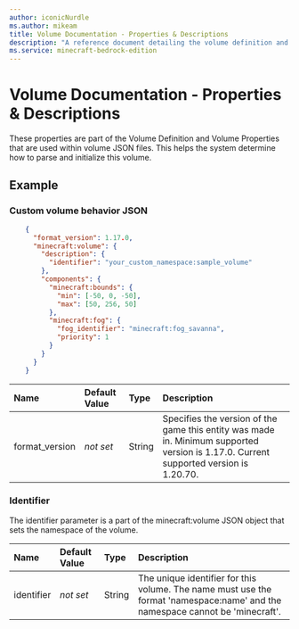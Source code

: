 ```yaml
---
author: iconicNurdle
ms.author: mikeam
title: Volume Documentation - Properties & Descriptions
description: "A reference document detailing the volume definition and volume properties used in volume JSON files"
ms.service: minecraft-bedrock-edition
---
```


# Volume Documentation - Properties & Descriptions

These properties are part of the Volume Definition and Volume Properties that are used within volume JSON files. This helps the system determine how to parse and initialize this volume.

## Example

### Custom volume behavior JSON

```json
    {
      "format_version": 1.17.0,
      "minecraft:volume": {
        "description": {
          "identifier": "your_custom_namespace:sample_volume"
        },
        "components": {
          "minecraft:bounds": {
            "min": [-50, 0, -50],
            "max": [50, 256, 50]
          },
          "minecraft:fog": {
            "fog_identifier": "minecraft:fog_savanna",
            "priority": 1
          }
        }
      }
    }
```

| Name| Default Value| Type| Description |
|:----------|:----------|:----------|:----------|
| format_version|*not set* | String|  Specifies the version of the game this entity was made in. Minimum supported version is 1.17.0. Current supported version is 1.20.70. |

### Identifier

The identifier parameter is a part of the minecraft:volume JSON object that sets the namespace of the volume.

|Name |Default Value  |Type  |Description  |
|:----------|:----------|:----------|:----------|
|identifier|*not set* | String|  The unique identifier for this volume. The name must use the format 'namespace:name' and the namespace cannot be 'minecraft'.|
